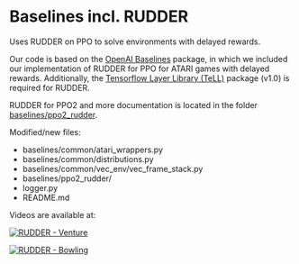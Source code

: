 # Baselines incl. RUDDER

Uses RUDDER on PPO to solve environments with delayed rewards.

Our code is based on the [OpenAI Baselines](https://github.com/openai/baselines) package, in which we included our implementation of RUDDER for PPO for ATARI games with delayed rewards.
Additionally, the [Tensorflow Layer Library (TeLL)](https://github.com/bioinf-jku/tensorflow-layer-library) package (v1.0) is required for RUDDER.

RUDDER for PPO2 and more documentation is located in the folder [baselines/ppo2_rudder](baselines/ppo2_rudder).

Modified/new files:
- baselines/common/atari_wrappers.py
- baselines/common/distributions.py
- baselines/common/vec_env/vec_frame_stack.py
- baselines/ppo2_rudder/
- logger.py
- README.md

Videos are available at:

[![RUDDER - Venture](https://img.youtube.com/vi/CAcDkQsxjgA/0.jpg)](https://www.youtube.com/watch?v=CAcDkQsxjgA&index=2&list=PLDfrC-Vpg-CzVTqSjxVeLQZy3f7iv9vyY "RUDDER - Venture")

[![RUDDER - Bowling](https://img.youtube.com/vi/-NZsBnGjm9E/0.jpg)](https://www.youtube.com/watch?v=-NZsBnGjm9E&list=PLDfrC-Vpg-CzVTqSjxVeLQZy3f7iv9vyY "RUDDER - Bowling")
